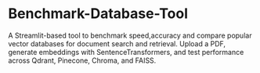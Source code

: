 # Benchmark-Database-Tool
A Streamlit-based tool to benchmark speed,accuracy and compare popular vector databases for document search and retrieval. Upload a PDF, generate embeddings with SentenceTransformers, and test performance across Qdrant, Pinecone, Chroma, and FAISS.
